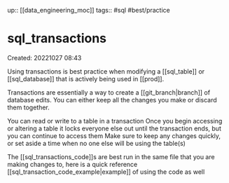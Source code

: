 up:: [[data_engineering_moc]]
tags:: #sql #best/practice

# sql_transactions

Created: 20221027 08:43

Using transactions is best practice when modifying a [[sql_table]] or [[sql_database]] that is actively being used in [[prod]].

Transactions are essentially a way to create a [[git_branch|branch]] of database edits.
You can either keep all the changes you make or discard them together.

You can read or write to a table in a transaction
Once you begin accessing or altering a table it locks everyone else out until the transaction ends, but you can continue to access them
Make sure to keep any changes quickly, or set aside a time when no one else will be using the table(s)

The [[sql_transactions_code]]s are best run in the same file that you are making changes to, here is a quick reference [[sql_transaction_code_example|example]] of using the code as well
